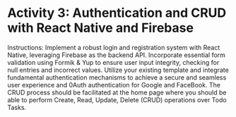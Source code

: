 # Activity 3: Authentication and CRUD with React Native and Firebase
Instructions: Implement a robust login and registration system with React Native, leveraging Firebase as the backend API. Incorporate essential form validation using Formik & Yup to ensure user input integrity, checking for null entries and incorrect values. Utilize your existing template and integrate fundamental authentication mechanisms to achieve a secure and seamless user experience and 0Auth authentication for Google and FaceBook. The CRUD process should be facilitated at the home page where you should be able to perform Create, Read, Update, Delete (CRUD) operations over Todo Tasks.
